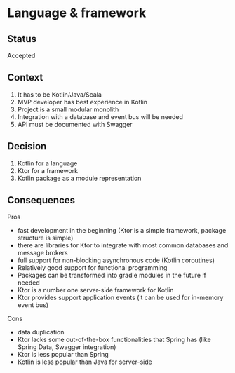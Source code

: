 # Language & framework

## Status

Accepted

## Context

1. It has to be Kotlin/Java/Scala
2. MVP developer has best experience in Kotlin
3. Project is a small modular monolith
4. Integration with a database and event bus will be needed
5. API must be documented with Swagger

## Decision

1. Kotlin for a language
2. Ktor for a framework
3. Kotlin package as a module representation

## Consequences

Pros
* fast development in the beginning (Ktor is a simple framework, package structure is simple)
* there are libraries for Ktor to integrate with most common databases and message brokers
* full support for non-blocking asynchronous code (Kotlin coroutines)
* Relatively good support for functional programming
* Packages can be transformed into gradle modules in the future if needed
* Ktor is a number one server-side framework for Kotlin
* Ktor provides support application events (it can be used for in-memory event bus)

Cons
* data duplication
* Ktor lacks some out-of-the-box functionalities that Spring has (like Spring Data, Swagger integration)
* Ktor is less popular than Spring
* Kotlin is less popular than Java for server-side
